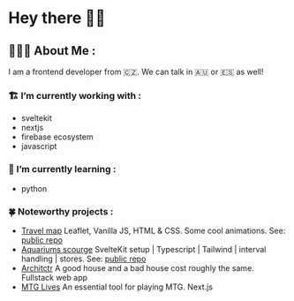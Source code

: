 # Hey there 👋🏼

## 👨🏼‍💻 About Me :

I am a frontend developer from 🇨🇿. We can talk in 🇦🇺 or 🇪🇸 as well!

### 🏗 I’m currently working with :

- sveltekit
- nextjs
- firebase ecosystem
- javascript

### 🤹 I’m currently learning :

- python

### 🍀 Noteworthy projects :
- [Travel map](https://sweet-speculoos-aa9bc9.netlify.app/) Leaflet, Vanilla JS, HTML & CSS. Some cool animations. See: [public repo](https://github.com/biscarrosse/travel-map)
- [Aquariums scourge](https://peppy-starburst-5c6dbc.netlify.app/) SvelteKit setup | Typescript | Tailwind | interval handling | stores. See: [public repo](https://github.com/biscarrosse/neat-landing)
- [Architctr](https://architctr.com/) A good house and a bad house cost roughly the same. Fullstack web app
- [MTG Lives](https://mtglives.com/) An essential tool for playing MTG. Next.js

